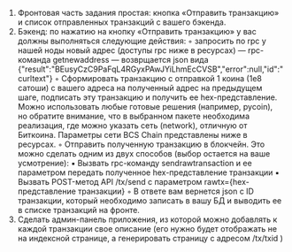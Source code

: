 1. Фронтовая часть задания простая: кнопка «Отправить транзакцию» и список отправленных транзакций с вашего бэкенда.
2. Бэкенд: по нажатию на кнопку «Отправить транзакцию» у вас должны выполняться следующие действия:
◦ запросить по rpc у нашей ноды новый адрес (доступы rpc ниже в ресурсах) — rpc-команда getnewaddress — возврщается json вида
 {"result":"BEusyCzC9PaFqL4RGyxPAwJYiLhmEcCVSB","error":null,"id":"curltext"}
◦ Сформировать транзакцию с отправкой 1 коина (1е8 сатоши) с вашего адреса на полученный адрес на предыдущем шаге,
 подписать эту транзакцию и получить ее hex-представление. Можно использовать любые готовые решения (например, pycoin),
 но обратите внимание, что в выбранном пакете необходима реализация, где можно указать сеть (network), отличную от Биткоина.
 Параметры сети BCS Chain представлены ниже в ресурсах. ◦ Отправить полученную транзакцию в блокчейн. Это можно сделать одним из двух способов (выбор остается на ваше усмотрение):
 ▪ Вызвать rpc-команду sendrawtransaction и ее параметром передать полученное hex-представление транзакции
 ▪ Вызвать POST-метод API /tx/send с параметром rawtx={hex-представление транзакции} ◦ В ответе вам вернется json c ID транзакции, который необходимо записать в вашу БД и выводить ее в списке транзакций на фронте.
3. Сделать админ-панель приложения, из которой можно добавлять к каждой транзакции свое описание (его нужно будет отображать не на индексной странице, а генерировать страницу с адресом /tx/txid )